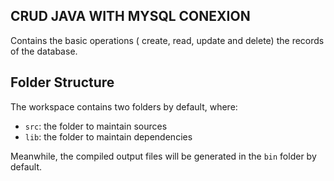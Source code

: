 ## CRUD JAVA WITH MYSQL CONEXION

Contains the basic operations ( create, read, update and delete) the records of the database.

## Folder Structure

The workspace contains two folders by default, where:

- `src`: the folder to maintain sources
- `lib`: the folder to maintain dependencies

Meanwhile, the compiled output files will be generated in the `bin` folder by default.

